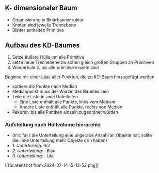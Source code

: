 ## K- dimensionaler Baum
- Organisierung in Binärbaumstruktur
- Knoten sind jeweils Trennebene
- Blätter enthalten Primitive

## Aufbau des KD-Bäumes
1. Setze äußere Hülle um alle Primitive
2. setze neue Trennebene zwischen gleich großen Gruppen an Primitiven
3. Wiederhole 2. bis alle primitive einzeln sind


Beginne mit einer Liste aller Punkten, die zu KD-Baum hinzugefügt werden
- sortiere die Punkte nach Median
- Medianpunkt muss der Wurzel des Bäumes sein
- Teile die Liste in zwei Unterlisten
	- Eine Liste enthält alle Punkte, links vom Mediam
	- Andere Liste enthält alle Punkte, rechts von Median
- Rekursiv bis alle Puntken einzeln zugeordnet würden

### Aufstellung nach Hüllvolume hierarchie
- (mit: falls die Unterteilung eine ungerade Anzahl an Objekte hat, sollte die linke Unterteilung mehr Objekte drin haben)
- *1. Unterteilung:* Rot
- *2. Unterteilung:* : Blau
- *3. Unterteilung:* : Lila

![[Screenshot from 2024-07-14 15-13-53.png]]